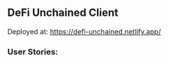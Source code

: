 ## DeFi Unchained Client
Deployed at: https://defi-unchained.netlify.app/

### User Stories:
```

```